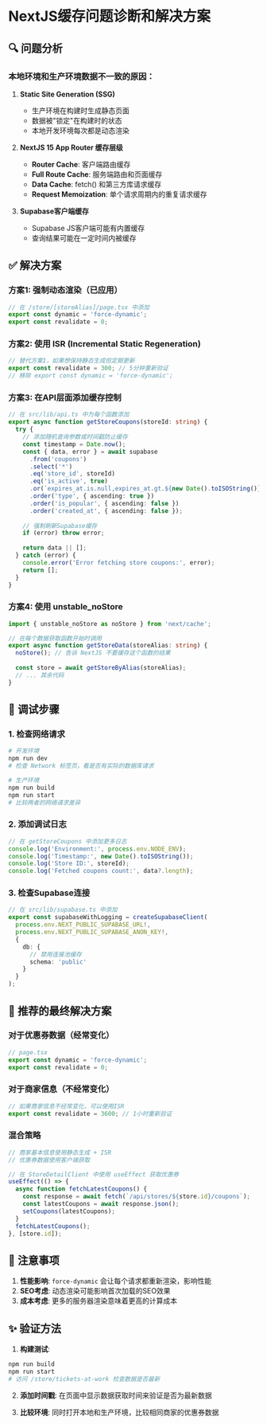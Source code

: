 # NextJS缓存问题诊断和解决方案

## 🔍 问题分析

### 本地环境和生产环境数据不一致的原因：

1. **Static Site Generation (SSG)**
   - 生产环境在构建时生成静态页面
   - 数据被"锁定"在构建时的状态
   - 本地开发环境每次都是动态渲染

2. **NextJS 15 App Router 缓存层级**
   - **Router Cache**: 客户端路由缓存
   - **Full Route Cache**: 服务端路由和页面缓存
   - **Data Cache**: fetch() 和第三方库请求缓存
   - **Request Memoization**: 单个请求周期内的重复请求缓存

3. **Supabase客户端缓存**
   - Supabase JS客户端可能有内置缓存
   - 查询结果可能在一定时间内被缓存

## ✅ 解决方案

### 方案1: 强制动态渲染（已应用）

```typescript
// 在 /store/[storeAlias]/page.tsx 中添加
export const dynamic = 'force-dynamic';
export const revalidate = 0;
```

### 方案2: 使用 ISR (Incremental Static Regeneration)

```typescript
// 替代方案1，如果想保持静态生成但定期更新
export const revalidate = 300; // 5分钟重新验证
// 移除 export const dynamic = 'force-dynamic';
```

### 方案3: 在API层面添加缓存控制

```typescript
// 在 src/lib/api.ts 中为每个函数添加
export async function getStoreCoupons(storeId: string) {
  try {
    // 添加随机查询参数或时间戳防止缓存
    const timestamp = Date.now();
    const { data, error } = await supabase
      .from('coupons')
      .select('*')
      .eq('store_id', storeId)
      .eq('is_active', true)
      .or(`expires_at.is.null,expires_at.gt.${new Date().toISOString()}`)
      .order('type', { ascending: true })
      .order('is_popular', { ascending: false })
      .order('created_at', { ascending: false });
    
    // 强制刷新Supabase缓存
    if (error) throw error;
    
    return data || [];
  } catch (error) {
    console.error('Error fetching store coupons:', error);
    return [];
  }
}
```

### 方案4: 使用 unstable_noStore

```typescript
import { unstable_noStore as noStore } from 'next/cache';

// 在每个数据获取函数开始时调用
export async function getStoreData(storeAlias: string) {
  noStore(); // 告诉 NextJS 不要缓存这个函数的结果
  
  const store = await getStoreByAlias(storeAlias);
  // ... 其余代码
}
```

## 🔧 调试步骤

### 1. 检查网络请求
```bash
# 开发环境
npm run dev
# 检查 Network 标签页，看是否有实际的数据库请求

# 生产环境  
npm run build
npm run start
# 比较两者的网络请求差异
```

### 2. 添加调试日志
```typescript
// 在 getStoreCoupons 中添加更多日志
console.log('Environment:', process.env.NODE_ENV);
console.log('Timestamp:', new Date().toISOString());
console.log('Store ID:', storeId);
console.log('Fetched coupons count:', data?.length);
```

### 3. 检查Supabase连接
```typescript
// 在 src/lib/supabase.ts 中添加
export const supabaseWithLogging = createSupabaseClient(
  process.env.NEXT_PUBLIC_SUPABASE_URL!,
  process.env.NEXT_PUBLIC_SUPABASE_ANON_KEY!,
  {
    db: {
      // 禁用连接池缓存
      schema: 'public'
    }
  }
);
```

## 🎯 推荐的最终解决方案

### 对于优惠券数据（经常变化）
```typescript
// page.tsx
export const dynamic = 'force-dynamic';
export const revalidate = 0;
```

### 对于商家信息（不经常变化）
```typescript
// 如果商家信息不经常变化，可以使用ISR
export const revalidate = 3600; // 1小时重新验证
```

### 混合策略
```typescript
// 商家基本信息使用静态生成 + ISR
// 优惠券数据使用客户端获取

// 在 StoreDetailClient 中使用 useEffect 获取优惠券
useEffect(() => {
  async function fetchLatestCoupons() {
    const response = await fetch(`/api/stores/${store.id}/coupons`);
    const latestCoupons = await response.json();
    setCoupons(latestCoupons);
  }
  fetchLatestCoupons();
}, [store.id]);
```

## 🚨 注意事项

1. **性能影响**: `force-dynamic` 会让每个请求都重新渲染，影响性能
2. **SEO考虑**: 动态渲染可能影响首次加载的SEO效果
3. **成本考虑**: 更多的服务器渲染意味着更高的计算成本

## ✨ 验证方法

1. **构建测试**:
```bash
npm run build
npm run start
# 访问 /store/tickets-at-work 检查数据是否最新
```

2. **添加时间戳**:
在页面中显示数据获取时间来验证是否为最新数据

3. **比较环境**:
同时打开本地和生产环境，比较相同商家的优惠券数据